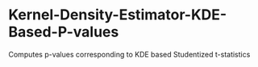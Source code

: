 # Kernel-Density-Estimator-KDE-Based-P-values
Computes p-values corresponding to KDE based Studentized t-statistics
